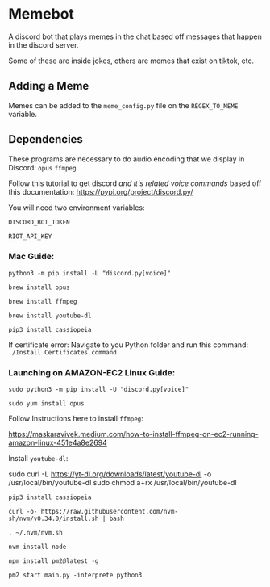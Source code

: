# Memebot

A discord bot that plays memes in the chat based off messages that happen in the discord server.

Some of these are inside jokes, others are memes that exist on tiktok, etc. 

## Adding a Meme

Memes can be added to the `meme_config.py` file on the `REGEX_TO_MEME` variable.

## Dependencies

These programs are necessary to do audio encoding that we display in Discord:
`opus`
`ffmpeg`

Follow this tutorial to get discord *and it's related voice commands* based off this documentation:
https://pypi.org/project/discord.py/


You will need two environment variables:

`DISCORD_BOT_TOKEN`

`RIOT_API_KEY`

### Mac Guide:

`python3 -m pip install -U "discord.py[voice]"`

`brew install opus`

`brew install ffmpeg`

`brew install youtube-dl`

`pip3 install cassiopeia`


If certificate error: 
Navigate to you Python folder and run this command:
`./Install Certificates.command`

### Launching on AMAZON-EC2 Linux Guide: 

`sudo python3 -m pip install -U "discord.py[voice]"`

`sudo yum install opus`

Follow Instructions here to install `ffmpeg`:

https://maskaravivek.medium.com/how-to-install-ffmpeg-on-ec2-running-amazon-linux-451e4a8e2694

Install `youtube-dl`:

sudo curl -L https://yt-dl.org/downloads/latest/youtube-dl -o /usr/local/bin/youtube-dl
sudo chmod a+rx /usr/local/bin/youtube-dl

`pip3 install cassiopeia`

`curl -o- https://raw.githubusercontent.com/nvm-sh/nvm/v0.34.0/install.sh | bash`

`. ~/.nvm/nvm.sh`

`nvm install node`

`npm install pm2@latest -g`

`pm2 start main.py -interprete python3`



